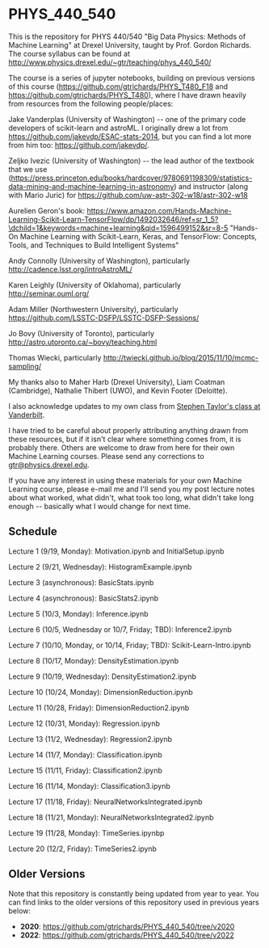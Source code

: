 # PHYS_440_540

This is the repository for PHYS 440/540 "Big Data Physics: Methods of Machine Learning" at Drexel University, taught by Prof. Gordon Richards.  The course syllabus can be found at http://www.physics.drexel.edu/~gtr/teaching/phys_440_540/

The course is a series of jupyter notebooks, building on previous versions of this course (https://github.com/gtrichards/PHYS_T480_F18 and https://github.com/gtrichards/PHYS_T480), where I have drawn heavily from resources from the following people/places:

Jake Vanderplas (University of Washington) -- one of the primary code developers of scikit-learn and astroML.  I originally drew a lot from https://github.com/jakevdp/ESAC-stats-2014, but you can find a lot more from him too: https://github.com/jakevdp/.

Zeljko Ivezic (University of Washington) -- the lead author of the textbook that we use (https://press.princeton.edu/books/hardcover/9780691198309/statistics-data-mining-and-machine-learning-in-astronomy) and instructor (along with Mario Juric) for https://github.com/uw-astr-302-w18/astr-302-w18

Aurelien Geron's book: https://www.amazon.com/Hands-Machine-Learning-Scikit-Learn-TensorFlow/dp/1492032646/ref=sr_1_5?\dchild=1&keywords=machine+learning&qid=1596499152&sr=8-5 "Hands-On Machine Learning with Scikit-Learn, Keras, and TensorFlow: Concepts, Tools, and Techniques to Build Intelligent Systems"

Andy Connolly (University of Washington), particularly http://cadence.lsst.org/introAstroML/

Karen Leighly (University of Oklahoma), particularly http://seminar.ouml.org/

Adam Miller (Northwestern University), particularly https://github.com/LSSTC-DSFP/LSSTC-DSFP-Sessions/

Jo Bovy (University of Toronto), particularly http://astro.utoronto.ca/~bovy/teaching.html

Thomas Wiecki, particularly http://twiecki.github.io/blog/2015/11/10/mcmc-sampling/

My thanks also to Maher Harb (Drexel University), Liam Coatman (Cambridge), Nathalie Thibert (UWO), and Kevin Footer (Deloitte).

I also acknowledge updates to my own class from [Stephen Taylor's class at Vanderbilt](https://github.com/VanderbiltAstronomy/astr_8070_s22).

I have tried to be careful about properly attributing anything drawn from these resources, but if it isn't clear where something comes from, it is probably there.
Others are welcome to draw from here for their own Machine Learning courses.  Please send any corrections to gtr@physics.drexel.edu.

If you have any interest in using these materials for your own Machine Learning course, please e-mail me and I'll send you my post lecture notes about what worked, what didn't, what took too long, what didn't take long enough -- basically what I would change for next time.

## Schedule

Lecture 1 (9/19, Monday): Motivation.ipynb and InitialSetup.ipynb

Lecture 2 (9/21, Wednesday): HistogramExample.ipynb

Lecture 3 (asynchronous): BasicStats.ipynb

Lecture 4 (asynchronous): BasicStats2.ipynb

Lecture 5 (10/3, Monday): Inference.ipynb

Lecture 6 (10/5, Wednesday or 10/7, Friday; TBD): Inference2.ipynb

Lecture 7 (10/10, Monday, or 10/14, Friday; TBD): Scikit-Learn-Intro.ipynb

Lecture 8 (10/17, Monday): DensityEstimation.ipynb

Lecture 9 (10/19, Wednesday): DensityEstimation2.ipynb

Lecture 10 (10/24, Monday): DimensionReduction.ipynb

Lecture 11 (10/28, Friday): DimensionReduction2.ipynb

Lecture 12 (10/31, Monday): Regression.ipynb

Lecture 13 (11/2, Wednesday): Regression2.ipynb

Lecture 14 (11/7, Monday): Classification.ipynb

Lecture 15 (11/11, Friday): Classification2.ipynb

Lecture 16 (11/14, Monday): Classification3.ipynb

Lecture 17 (11/18, Friday): NeuralNetworksIntegrated.ipynb

Lecture 18 (11/21, Monday): NeuralNetworksIntegrated2.ipynb

Lecture 19 (11/28, Monday): TimeSeries.ipynbp

Lecture 20 (12/2, Friday): TimeSeries2.ipynb

## Older Versions
Note that this repository is constantly being updated from year to year. You can find links to the older versions of this repository used in previous years below:
- **2020**: https://github.com/gtrichards/PHYS_440_540/tree/v2020
- **2022**: https://github.com/gtrichards/PHYS_440_540/tree/v2022

